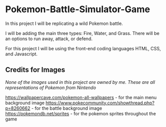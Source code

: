 # Pokemon-Battle-Simulator-Game

In this project I will be replicating a wild Pokemon battle. 

I will be adding the main three types: Fire, Water, and Grass. There will be an options to run away, attack, or defend. 

For this project I will be using the front-end coding languages HTML, CSS, and Javascript.

## Credits for Images
*None of the images used in this project are owned by me. These are all representations of Pokemon from Nintendo* 

https://wallpapercave.com/pokemon-all-wallpapers  - for the main menu background image 
https://www.pokecommunity.com/showthread.php?p=8260662  - for the battle background image
https://pokemondb.net/sprites  - for the pokemon sprites throughout the game